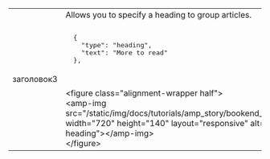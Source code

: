 <table>
<tbody>
  <tr>
    <td>заголовок3</td>
    <td>Allows you to specify a heading to group articles.   <pre class="nopreline"><br>  {<br>    "type": "heading",<br>    "text": "More to read"<br>  },<br>  </pre>     <br>     &lt;figure class="alignment-wrapper half"&gt;<br>      &lt;amp-img src="/static/img/docs/tutorials/amp_story/bookend_heading.png" width="720" height="140" layout="responsive" alt="bookend heading"&gt;&lt;/amp-img&gt;<br>    &lt;/figure&gt;
</td>
  </tr>
</tbody>
</table>
